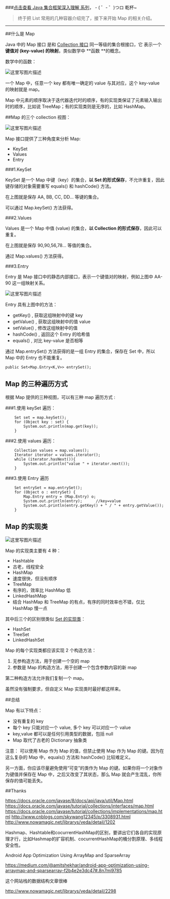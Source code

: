 ###[点击查看 Java 集合框架深入理解 系列](http://blog.csdn.net/u011240877/article/category/6447444)， - ( ゜- ゜)つロ 乾杯~ 

>终于把 List 常用的几种容器介绍完了，接下来开始 Map 的相关介绍。

-------------

##什么是 Map

Java 中的 Map 接口 是和 [Collection 接口](http://blog.csdn.net/u011240877/article/details/52773577) 同一等级的集合根接口，它 表示一个**键值对 (key-value) 的映射**。类似数学中 **函数 **的概念。

数学中的函数：

![这里写图片描述](http://img.blog.csdn.net/20161025222801415)

一个 Map 中，任意一个 key 都有唯一确定的 value 与其对应，这个 key-value 的映射就是 map。

Map 中元素的顺序取决于迭代器迭代时的顺序，有的实现类保证了元素输入输出时的顺序，比如说 TreeMap；有的实现类则是无序的，比如 HashMap。

##Map 的三个 collection 视图：

![这里写图片描述](http://img.blog.csdn.net/20161025193401464)

Map 接口提供了三种角度来分析 Map:

- KeySet
- Values
- Entry

###1.KeySet

KeySet 是一个 Map 中键（key）的集合，**以 Set 的形式保存**，不允许重复，因此键存储的对象需要重写 equals() 和 hashCode() 方法。

在上图就是保存 AA, BB, CC, DD... 等键的集合。

可以通过 Map.keySet() 方法获得。

###2.Values

Values 是一个 Map 中值 (value) 的集合，**以 Collection 的形式保存**，因此可以重复。

在上图就是保存 90,90,56,78... 等值的集合。

通过 Map.values() 方法获得。

###3.Entry

Entry 是 Map 接口中的静态内部接口，表示一个键值对的映射，例如上图中 AA-90 这一组映射关系。

![这里写图片描述](http://img.blog.csdn.net/20161025225202362)

Entry 具有上图中的方法：

- getKey() , 获取这组映射中的键 key
- getValue() , 获取这组映射中的值 value
- setValue() , 修改这组映射中的值
- hashCode() , 返回这个 Entry 的哈希值
- equals() , 对比 key-value 是否相等

通过 Map.entrySet() 方法获得的是一组 Entry 的集合，保存在 Set 中，所以 Map 中的 Entry 也不能重复。

    public Set<Map.Entry<K,V>> entrySet();


## Map 的三种遍历方式

根据 Map 提供的三种视图，可以有三种 map 遍历方式 :

###1.使用 keySet 遍历：

        Set set = map.keySet();
        for (Object key : set) {
            System.out.println(map.get(key));
        }

###2.使用 values 遍历：

        Collection values = map.values();
        Iterator iterator = values.iterator();
        while (iterator.hasNext()){
            System.out.println("value " + iterator.next());
        }

###3.使用 Entry 遍历

        Set entrySet = map.entrySet();
        for (Object o : entrySet) {
            Map.Entry entry = (Map.Entry) o;
            System.out.println(entry);      //key=value
            System.out.println(entry.getKey() + " / " + entry.getValue());
        }

## Map 的实现类


![这里写图片描述](http://img.blog.csdn.net/20161025193344555)

Map 的实现类主要有 4 种：

- Hashtable
 - 古老，线程安全 
- HashMap 
 - 速度很快，但没有顺序
- TreeMap 
 - 有序的，效率比 HashMap 低
- LinkedHashMap 
 - 结合 HashMap 和 TreeMap 的有点，有序的同时效率也不错，仅比 HashMap 慢一点

其中后三个的区别很类似 [Set 的实现类]()：

- HashSet
- TreeSet
- LinkedHashSet


Map 的每个实现类都应该实现 2 个构造方法：

1. 无参构造方法，用于创建一个空的 map
2. 参数是 Map 的构造方法，用于创建一个包含参数内容的新 map

第二种构造方法允许我们复制一个 map。

虽然没有强制要求，但自定义 Map 实现类时最好都这样来。


##总结

Map 有以下特点：

- 没有重复的 key
- 每个 key 只能对应一个 value, 多个 key 可以对应一个 value
- key,value 都可以是任何引用类型的数据，包括 null
- Map 取代了古老的 Dictionary 抽象类

注意：
可以使用 Map 作为 Map 的值，但禁止使用 Map 作为 Map 的键。因为在这么复杂的 Map 中，equals() 方法和 hashCode() 比较难定义。

另一方面，你应该尽量避免使用“可变”的类作为 Map 的键。如果你将一个对象作为键值并保存在 Map 中，之后又改变了其状态，那么 Map 就会产生混乱，你所保存的值可能丢失。


##Thanks

https://docs.oracle.com/javase/8/docs/api/java/util/Map.html
https://docs.oracle.com/javase/tutorial/collections/interfaces/map.html
https://docs.oracle.com/javase/tutorial/collections/implementations/map.html
http://www.cnblogs.com/skywang12345/p/3308931.html
http://www.nowamagic.net/librarys/veda/detail/1202

Hashmap、Hashtable和cocurrentHashMap的区别，要讲出它们各自的实现原理才行，比如Hashmap的扩容机制、cocurrentHashMap的桶分割原理、多线程安全性。


Android App Optimization Using ArrayMap and SparseArray

https://medium.com/@amitshekhar/android-app-optimization-using-arraymap-and-sparsearray-f2b4e2e3dc47#.8n7mi9785

这个网站栈的数据结构文章很棒

http://www.nowamagic.net/librarys/veda/detail/2298